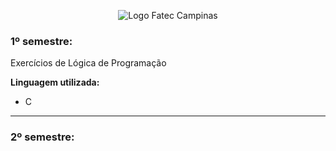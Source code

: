 <div align="center">
 
![Logo Fatec Campinas](https://scontent.xx.fbcdn.net/v/t1.0-1/p200x200/21314449_904170796419692_3772478748968527178_n.png?_nc_cat=103&_nc_ohc=wn4Hn8CoPFYAX_beOlX&_nc_ht=scontent.xx&oh=7d74983d5c8f0f4c4e07a752dce25171&oe=5ED214F9)
</div>

### 1º semestre:

Exercícios de Lógica de Programação

 **Linguagem utilizada:**
 - C
 
<hr>

### 2º semestre:
